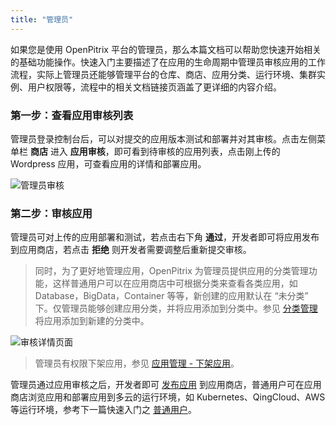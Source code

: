 ```yaml
---
title: "管理员"
---
```


如果您是使用 OpenPitrix 平台的管理员，那么本篇文档可以帮助您快速开始相关的基础功能操作。快速入门主要描述了在应用的生命周期中管理员审核应用的工作流程，实际上管理员还能够管理平台的仓库、商店、应用分类、运行环境、集群实例、用户权限等，流程中的相关文档链接页涵盖了更详细的内容介绍。


### 第一步：查看应用审核列表

管理员登录控制台后，可以对提交的应用版本测试和部署并对其审核。点击左侧菜单栏 **商店** 进入 **应用审核**，即可看到待审核的应用列表，点击刚上传的 Wordpress 应用，可查看应用的详情和部署应用。

![管理员审核](/admin-review.png)

### 第二步：审核应用

管理员可对上传的应用部署和测试，若点击右下角 **通过**，开发者即可将应用发布到应用商店，若点击 **拒绝** 则开发者需要调整后重新提交审核。

> 同时，为了更好地管理应用，OpenPitrix 为管理员提供应用的分类管理功能，这样普通用户可以在应用商店中可根据分类来查看各类应用，如 Database，BigData，Container 等等，新创建的应用默认在 “未分类” 下。仅管理员能够创建应用分类，并将应用添加到分类中。参见 [分类管理](../user-guide/category-management) 将应用添加到新建的分类中。

![审核详情页面](/app-review-page.png)

> 管理员有权限下架应用，参见 [应用管理 - 下架应用](../user-guide/app-management/#下架应用)。

管理员通过应用审核之后，开发者即可 [发布应用](../developer-quick-start/#发布应用) 到应用商店，普通用户可在应用商店浏览应用和部署应用到多云的运行环境，如 Kubernetes、QingCloud、AWS 等运行环境，参考下一篇快速入门之 [普通用户](../regular-user-quick-start)。